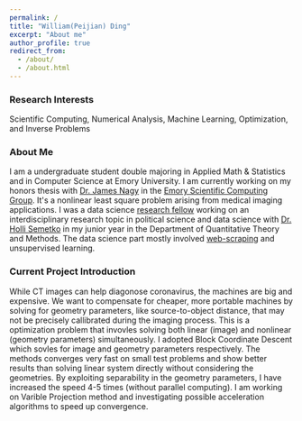 ```yaml
---
permalink: /
title: "William(Peijian) Ding"
excerpt: "About me"
author_profile: true
redirect_from: 
  - /about/
  - /about.html
---
```



### Research Interests 
Scientific Computing, Numerical Analysis, Machine Learning, Optimization, and Inverse Problems 

### About Me
I am a undergraduate student double majoring in Applied Math & Statistics and in Computer Science at Emory University. I am currently working on my honors thesis with [Dr. James Nagy](http://www.mathcs.emory.edu/~nagy/) in the [Emory Scientific Computing Group](http://www.mathcs.emory.edu/Research/Area/ScientificComputing/). It's a nonlinear least square problem arising from medical imaging applications. I was a data science [research fellow](http://www.quantitative.emory.edu/about/fellows/index.html#collapse3) working on an interdisciplinary research topic in political science and data science with [Dr. Holli Semetko](http://polisci.emory.edu/home/people/biography/semetko-holli.html) in my junior year in the Department of Quantitative Theory and Methods. The data science part mostly involved [web-scraping](https://github.com/willding123/SinaWeiboScraper) and unsupervised learning. 

### Current Project Introduction 
While CT images can help diagonose coronavirus, the machines are big and expensive. We want to compensate for cheaper, more portable machines by solving for geometry parameters, like source-to-object distance, that may not be precisely callibrated during the imaging process. This is a optimization problem that invovles solving both linear (image) and nonlinear (geometry parameters) simultaneously. I adopted Block Coordinate Descent which sovles for image and geometry parameters respectively. The methods converges very fast on small test problems and show better results than solving linear system directly without considering the geometries. By exploiting separability in the geometry parameters, I have increased the speed 4-5 times (without parallel computing). I am working on Varible Projection method and investigating possible acceleration algorithms to speed up convergence. 



